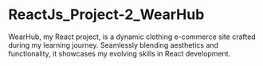 # ReactJs_Project-2_WearHub
WearHub, my React project, is a dynamic clothing e-commerce site crafted during my learning journey. Seamlessly blending aesthetics and functionality, it showcases my evolving skills in React development.

